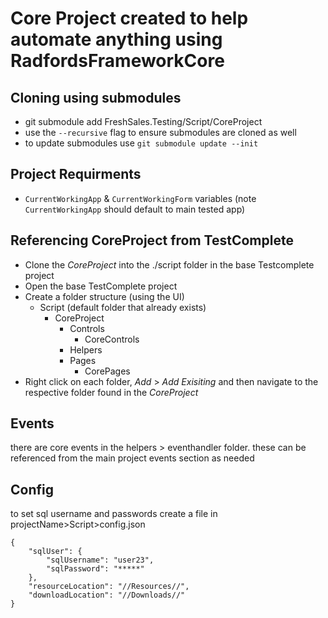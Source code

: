 # Core Project created to help automate anything using RadfordsFrameworkCore

## Cloning using submodules
- git submodule add <url> FreshSales.Testing/Script/CoreProject
- use the `--recursive` flag to ensure submodules are cloned as well
- to update submodules use `git submodule update --init`


## Project Requirments
- `CurrentWorkingApp` & `CurrentWorkingForm` variables (note `CurrentWorkingApp` should default to main tested app)

## Referencing CoreProject from TestComplete
- Clone the *CoreProject* into the ./script folder in the base Testcomplete project
- Open the base TestComplete project
- Create a folder structure (using the UI)
    - Script (default folder that already exists)
        - CoreProject
            - Controls
                - CoreControls
            - Helpers
            - Pages
                - CorePages
- Right click on each folder, *Add* > *Add Exisiting* and then navigate to the respective folder found in the *CoreProject*

## Events
there are core events in the helpers > eventhandler folder. these can be referenced from the main project events section as needed

## Config
to set sql username and passwords create a file in projectName>Script>config.json
```
{
    "sqlUser": {
        "sqlUsername": "user23",
        "sqlPassword": "*****"
    },
    "resourceLocation": "//Resources//",
    "downloadLocation": "//Downloads//"
}
```
